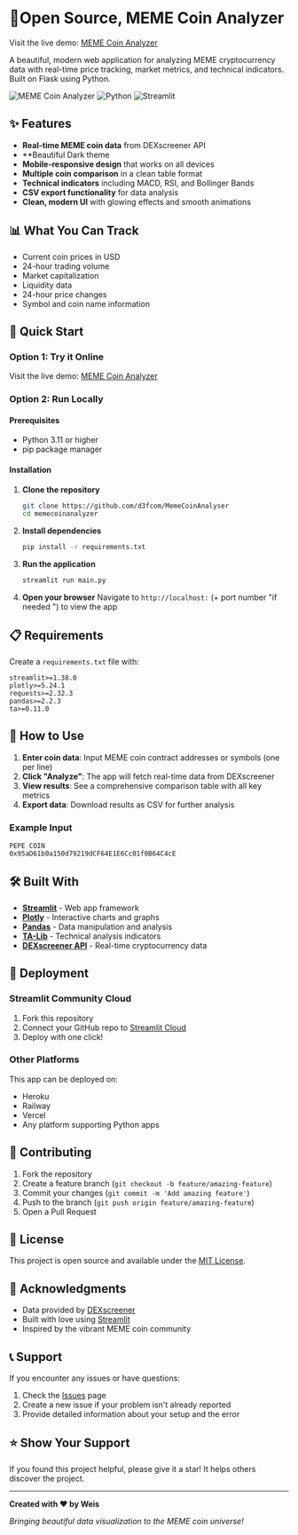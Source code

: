 # 🚀Open Source,  MEME Coin Analyzer 

Visit the live demo: [MEME Coin Analyzer](https://memecoinanalyser.streamlit.app/)

A beautiful, modern web application for analyzing MEME cryptocurrency data with real-time price tracking, market metrics, and technical indicators. Built on Flask using Python.

![MEME Coin Analyzer](https://img.shields.io/badge/Status-Live-brightgreen) ![Python](https://img.shields.io/badge/Python-3.11+-blue) ![Streamlit](https://img.shields.io/badge/Streamlit-1.38+-red)

## ✨ Features

- **Real-time MEME coin data** from DEXscreener API
- **Beautiful Dark theme
- **Mobile-responsive design** that works on all devices
- **Multiple coin comparison** in a clean table format
- **Technical indicators** including MACD, RSI, and Bollinger Bands
- **CSV export functionality** for data analysis
- **Clean, modern UI** with glowing effects and smooth animations

## 📊 What You Can Track

- Current coin prices in USD
- 24-hour trading volume
- Market capitalization
- Liquidity data
- 24-hour price changes
- Symbol and coin name information

## 🚀 Quick Start

### Option 1: Try it Online
Visit the live demo: [MEME Coin Analyzer](https://memecoinanalyser.streamlit.app/)

### Option 2: Run Locally

#### Prerequisites
- Python 3.11 or higher
- pip package manager

#### Installation

1. **Clone the repository**
   ```bash
   git clone https://github.com/d3fcom/MemeCoinAnalyser
   cd memecoinanalyzer
   ```

2. **Install dependencies**
   ```bash
   pip install -r requirements.txt
   ```

3. **Run the application**
   ```bash
   streamlit run main.py
   ```

4. **Open your browser**
    Navigate to `http://localhost:` (+ port number "if needed ") to view the app

## 📋 Requirements

Create a `requirements.txt` file with:
```
streamlit>=1.38.0
plotly>=5.24.1
requests>=2.32.3
pandas>=2.2.3
ta>=0.11.0
```

## 🎯 How to Use

1. **Enter coin data**: Input MEME coin contract addresses or symbols (one per line)
2. **Click "Analyze"**: The app will fetch real-time data from DEXscreener
3. **View results**: See a comprehensive comparison table with all key metrics
4. **Export data**: Download results as CSV for further analysis

### Example Input
```
PEPE COIN
0x95aD61b0a150d79219dCF64E1E6Cc01f0B64C4cE

```

## 🛠️ Built With

- **[Streamlit](https://streamlit.io/)** - Web app framework
- **[Plotly](https://plotly.com/)** - Interactive charts and graphs
- **[Pandas](https://pandas.pydata.org/)** - Data manipulation and analysis
- **[TA-Lib](https://github.com/bukosabino/ta)** - Technical analysis indicators
- **[DEXscreener API](https://docs.dexscreener.com/)** - Real-time cryptocurrency data

## 🚀 Deployment

### Streamlit Community Cloud
1. Fork this repository
2. Connect your GitHub repo to [Streamlit Cloud](https://share.streamlit.io/)
3. Deploy with one click!

### Other Platforms
This app can be deployed on:
- Heroku
- Railway
- Vercel
- Any platform supporting Python apps

## 🤝 Contributing

1. Fork the repository
2. Create a feature branch (`git checkout -b feature/amazing-feature`)
3. Commit your changes (`git commit -m 'Add amazing feature'`)
4. Push to the branch (`git push origin feature/amazing-feature`)
5. Open a Pull Request

## 📝 License

This project is open source and available under the [MIT License](LICENSE).

## 🙏 Acknowledgments

- Data provided by [DEXscreener](https://dexscreener.com/)
- Built with love using [Streamlit](https://streamlit.io/)
- Inspired by the vibrant MEME coin community

## 📞 Support

If you encounter any issues or have questions:

1. Check the [Issues](https://github.com/yourusername/memecoinanalyzer/issues) page
2. Create a new issue if your problem isn't already reported
3. Provide detailed information about your setup and the error

## ⭐ Show Your Support

If you found this project helpful, please give it a star! It helps others discover the project.

---

**Created with ❤️ by Weis**

*Bringing beautiful data visualization to the MEME coin universe!*
